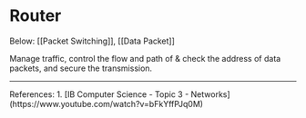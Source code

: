 # Router
Below: [[Packet Switching]], [[Data Packet]]

Manage traffic, control the flow and path of & check the address of data packets, and secure the transmission.

<hr>
References:
1. [IB Computer Science - Topic 3 - Networks](https://www.youtube.com/watch?v=bFkYffPJq0M)